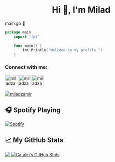 
<h1 align="center">Hi 👋, I'm Milad</h1>

main.go  🌱
```go
package main  
    import "fmt"
    
    func main() {
	    fmt.Println("Welcome to my profile.")
    }
```

<h3 align="left">Connect with me:</h3>
<p align="left">
<a href="https://t.me/imiladz" target="blank"><img align="center" src="https://img.icons8.com/color/48/000000/telegram-app--v1.png" alt="miladzamir" height="40" width="40" /></a>
<a href="https://linkedin.com/in/miladzamir" target="blank"><img align="center" src="https://img.icons8.com/color/48/000000/linkedin-circled--v1.png" alt="miladzamir" height="40" width="40" /></a>
<a href="https://instagram.com/miladzamir" target="blank"><img align="center" src="https://img.icons8.com/color/50/000000/instagram-new--v1.png" alt="miladzamir" height="40" width="40" /></a>
<p align="left"> <a href="https://twitter.com/miladzamir" target="blank"><img src="https://img.shields.io/twitter/follow/miladzamir?logo=twitter&style=for-the-badge" alt="miladzamir" /></a> </p>
</p>

## &#x1F3A7; Spotify Playing

[![Spotify](https://spotify-now-playing-pearl-five.vercel.app/api/spotify)](https://github.com/miladzamir)

## &#x1f4c8; My GitHub Stats

<a href="https://github.com/miladzamir/miladzamir">
  <img align="center" src="https://github-readme-stats.vercel.app/api/top-langs/?username=miladzamir&hide=javaScript,html&title_color=ffffff&text_color=c9cacc&icon_color=2bbc8a&bg_color=1d1f21" />
</a>

<a href="https://github.com/miladzamir/miladzamir">
  <img align="center" src="https://github-readme-stats.vercel.app/api?username=miladzamir&show_icons=true&line_height=27&count_private=true&title_color=ffffff&text_color=c9cacc&icon_color=2bbc8a&bg_color=1d1f21" alt="Catalin's GitHub Stats" />
</a>
